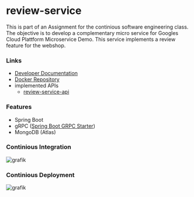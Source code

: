 # review-service

This is part of an Assignment for the continious software engineering class. The objective is to develop a complementary micro service for Googles Cloud Plattform Microservice Demo.
This service implements a review feature for the webshop.


### Links
- [Developer Documentation](https://github.com/Continious-Software-Engineering/review-service/wiki)
- [Docker Repository](https://hub.docker.com/r/robinsadeghpour/cse)
- implemented APIs
  - [review-service-api](https://github.com/Continious-Software-Engineering/review-service/blob/main/api/src/main/proto/review-service.proto)

### Features
- Spring Boot
- gRPC ([Spring Boot GRPC Starter](https://github.com/yidongnan/grpc-spring-boot-starter))
- MongoDB (Atlas)

### Continious Integration
![grafik](https://user-images.githubusercontent.com/38283032/154798129-f4980b14-d904-449e-984e-d89eb54fac46.png)


### Continious Deployment
![grafik](https://user-images.githubusercontent.com/38283032/154798038-8746f46c-98a8-4177-9bbf-e0f0e095ff82.png)
